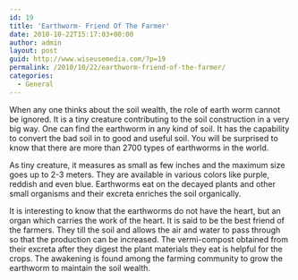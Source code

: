 ```yaml
---
id: 19
title: 'Earthworm- Friend Of The Farmer'
date: 2010-10-22T15:17:03+00:00
author: admin
layout: post
guid: http://www.wiseusemedia.com/?p=19
permalink: /2010/10/22/earthworm-friend-of-the-farmer/
categories:
  - General
---
```

When any one thinks about the soil wealth, the role of earth worm cannot be ignored. It is a tiny creature contributing to the soil construction in a very big way. One can find the earthworm in any kind of soil. It has the capability to convert the bad soil in to good and useful soil. You will be surprised to know that there are more than 2700 types of earthworms in the world.

As tiny creature, it measures as small as few inches and the maximum size goes up to 2-3 meters. They are available in various colors like purple, reddish and even blue. Earthworms eat on the decayed plants and other small organisms and their excreta enriches the soil organically.

It is interesting to know that the earthworms do not have the heart, but an organ which carries the work of the heart. It is said to be the best friend of the farmers. They till the soil and allows the air and water to pass through so that the production can be increased. The vermi-compost obtained from their excreta after they digest the plant materials they eat is helpful for the crops. The awakening is found among the farming community to grow the earthworm to maintain the soil wealth.